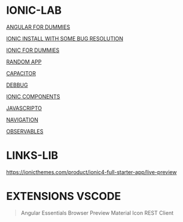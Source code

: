 # IONIC-LAB

[ANGULAR FOR DUMMIES](_angularBasics.md)

[IONIC INSTALL WITH SOME BUG RESOLUTION](_install.md)

[IONIC FOR DUMMIES](_angular+ionic.md)

[RANDOM APP](_firstApp.md)

[CAPACITOR](_capacitor.md)

[DEBBUG](_debugging.md)

[IONIC COMPONENTS](_ionicComponents.md)

[JAVASCRIPTO](_javascripto.md)

[NAVIGATION](_navigation.md)

[OBSERVABLES](_observables.md)

# LINKS-LIB

https://ionicthemes.com/product/ionic4-full-starter-app/live-preview

# EXTENSIONS VSCODE

> Angular Essentials
> Browser Preview
> Material Icon
> REST Client
